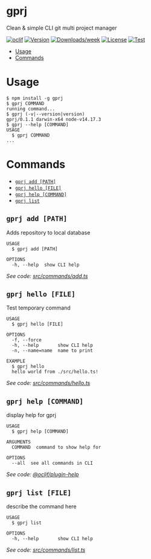 gprj
====

Clean &amp; simple CLI git multi project manager

[![oclif](https://img.shields.io/badge/cli-oclif-brightgreen.svg)](https://oclif.io)
[![Version](https://img.shields.io/npm/v/gprj.svg)](https://npmjs.org/package/gprj)
[![Downloads/week](https://img.shields.io/npm/dw/gprj.svg)](https://npmjs.org/package/gprj)
[![License](https://img.shields.io/npm/l/gprj.svg)](https://github.com/dolfbarr/gprj/blob/master/package.json)
[![Test](https://github.com/dolfbarr/gprj/actions/workflows/push.yaml/badge.svg?branch=main&event=push)](https://github.com/dolfbarr/gprj/actions/workflows/push.yaml)

<!-- toc -->
* [Usage](#usage)
* [Commands](#commands)
<!-- tocstop -->
# Usage
<!-- usage -->
```sh-session
$ npm install -g gprj
$ gprj COMMAND
running command...
$ gprj (-v|--version|version)
gprj/0.1.1 darwin-x64 node-v14.17.3
$ gprj --help [COMMAND]
USAGE
  $ gprj COMMAND
...
```
<!-- usagestop -->
# Commands
<!-- commands -->
* [`gprj add [PATH]`](#gprj-add-path)
* [`gprj hello [FILE]`](#gprj-hello-file)
* [`gprj help [COMMAND]`](#gprj-help-command)
* [`gprj list`](#gprj-list-file)

## `gprj add [PATH]`

Adds repository to local database

```
USAGE
  $ gprj add [PATH]

OPTIONS
  -h, --help  show CLI help
```

_See code: [src/commands/add.ts](https://github.com/dolfbarr/gprj/blob/v0.1.1/src/commands/add.ts)_

## `gprj hello [FILE]`

Test temporary command

```
USAGE
  $ gprj hello [FILE]

OPTIONS
  -f, --force
  -h, --help       show CLI help
  -n, --name=name  name to print

EXAMPLE
  $ gprj hello
  hello world from ./src/hello.ts!
```

_See code: [src/commands/hello.ts](https://github.com/dolfbarr/gprj/blob/v0.1.1/src/commands/hello.ts)_

## `gprj help [COMMAND]`

display help for gprj

```
USAGE
  $ gprj help [COMMAND]

ARGUMENTS
  COMMAND  command to show help for

OPTIONS
  --all  see all commands in CLI
```

_See code: [@oclif/plugin-help](https://github.com/oclif/plugin-help/blob/v3.2.2/src/commands/help.ts)_

## `gprj list [FILE]`

describe the command here

```
USAGE
  $ gprj list

OPTIONS
  -h, --help       show CLI help
```

_See code: [src/commands/list.ts](https://github.com/dolfbarr/gprj/blob/v0.1.1/src/commands/list.ts)_
<!-- commandsstop -->
